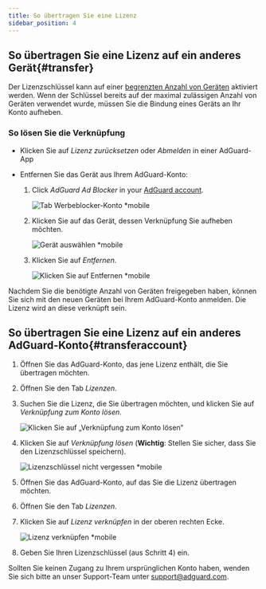 ```yaml
---
title: So übertragen Sie eine Lizenz
sidebar_position: 4
---
```


## So übertragen Sie eine Lizenz auf ein anderes Gerät{#transfer}

Der Lizenzschlüssel kann auf einer [begrenzten Anzahl von Geräten](../what-is) aktiviert werden. Wenn der Schlüssel bereits auf der maximal zulässigen Anzahl von Geräten verwendet wurde, müssen Sie die Bindung eines Geräts an Ihr Konto aufheben.

### So lösen Sie die Verknüpfung

- Klicken Sie auf *Lizenz zurücksetzen* oder *Abmelden* in einer AdGuard-App

- Entfernen Sie das Gerät aus Ihrem AdGuard-Konto:
    1. Click *AdGuard Ad Blocker* in your [AdGuard account](https://adguardaccount.com/).

        ![Tab Werbeblocker-Konto *mobile](https://cdn.adtidy.org/content/kb/ad_blocker/general/newaccount-unbind-device-0.png)

    1. Klicken Sie auf das Gerät, dessen Verknüpfung Sie aufheben möchten.

        ![Gerät auswählen *mobile](https://cdn.adtidy.org/content/kb/ad_blocker/general/newaccount-unbind-device-1.png)

    1. Klicken Sie auf *Entfernen*.

        ![Klicken Sie auf Entfernen *mobile](https://cdn.adtidy.org/content/kb/ad_blocker/general/newaccount-unbind-device-2.png)

Nachdem Sie die benötigte Anzahl von Geräten freigegeben haben, können Sie sich mit den neuen Geräten bei Ihrem AdGuard-Konto anmelden. Die Lizenz wird an diese verknüpft sein.

## So übertragen Sie eine Lizenz auf ein anderes AdGuard-Konto{#transferaccount}

1. Öffnen Sie das AdGuard-Konto, das jene Lizenz enthält, die Sie übertragen möchten.

1. Öffnen Sie den Tab *Lizenzen*.

1. Suchen Sie die Lizenz, die Sie übertragen möchten, und klicken Sie auf *Verknüpfung zum Konto lösen*.

    ![Klicken Sie auf „Verknüpfung zum Konto lösen“](https://cdn.adtidy.org/content/kb/ad_blocker/general/newaccount-transfer-to-account.png)

1. Klicken Sie auf *Verknüpfung lösen* (**Wichtig**: Stellen Sie sicher, dass Sie den Lizenzschlüssel speichern).

    ![Lizenzschlüssel nicht vergessen *mobile](https://cdn.adtidy.org/content/kb/ad_blocker/general/newaccount-transfer-to-account-1.png)

1. Öffnen Sie das AdGuard-Konto, auf das Sie die Lizenz übertragen möchten.

1. Öffnen Sie den Tab *Lizenzen*.

1. Klicken Sie auf *Lizenz verknüpfen* in der oberen rechten Ecke.

    ![Lizenz verknüpfen *mobile](https://cdn.adtidy.org/content/kb/ad_blocker/general/newaccount-transfer-to-account-2.png)

1. Geben Sie Ihren Lizenzschlüssel (aus Schritt 4) ein.

Sollten Sie keinen Zugang zu Ihrem ursprünglichen Konto haben, wenden Sie sich bitte an unser Support-Team unter support@adguard.com.
